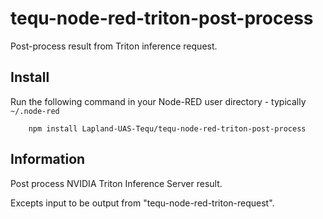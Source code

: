 tequ-node-red-triton-post-process
=====================

Post-process result from Triton inference request.

## Install

Run the following command in your Node-RED user directory - typically `~/.node-red`

        npm install Lapland-UAS-Tequ/tequ-node-red-triton-post-process

## Information

Post process NVIDIA Triton Inference Server result.

Excepts input to be output from "tequ-node-red-triton-request".


